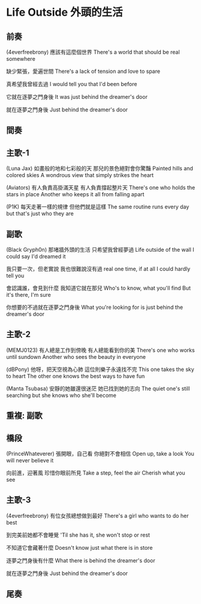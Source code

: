 # Life Outside 外頭的生活

## 前奏

(4everfreebrony)
應該有這麼個世界
There's a world that should be real somewhere

缺少緊張，愛遍世間
There's a lack of tension and love to spare

真希望我曾經去過
I would tell you that I'd been before

它就在逐夢之門身後
It was just behind the dreamer's door

就在逐夢之門身後
Just behind the dreamer's door

## 間奏

## 主歌-1

(Luna Jax)
如畫般的地和七彩般的天
那兒的景色絕對會你驚豔
Painted hills and colored skies
A wondrous view that simply strikes the heart

(Aviators)
有人負責高掛滿天星
有人負責撐起整片天
There's one who holds the stars in place
Another who keeps it all from falling apart

(P1K)
每天走著一樣的規律
但他們就是這樣
The same routine runs every day
but that's just who they are

## 副歌

(Black Gryph0n)
那堵牆外頭的生活
只希望我曾經夢過
Life outside of the wall
I could say I'd dreamed it

我只要一次，但老實說
我也很難說沒有過
real one time, if at all
I could hardly tell you

會認識誰，會見到什麼
我知道它就在那兒
Who's to know, what you'll find
But it's there, I'm sure

你想要的不過就在逐夢之門身後
What you're looking for is just behind the dreamer's door

## 主歌-2

(MEMJ0123)
有人總是工作到傍晚
有人總能看到你的美
There's one who works until sundown
Another who sees the beauty in everyone

(dBPony)
他呀，把天空視為心肺
這位則樂子永遠找不完
This one takes the sky to heart
The other one knows the best ways to have fun

(Manta Tsubasa)
安靜的她雖還很迷茫
她已找到她的志向
The quiet one's still searching but
she knows who she'll become

## 重複: 副歌

## 橋段

(PrinceWhateverer)
張開眼，自己看
你絕對不會相信
Open up, take a look
You will never believe it

向前進，迎著風
珍惜你眼前所見
Take a step, feel the air
Cherish what you see

## 主歌-3

(4everfreebrony)
有位女孩總想做到最好
There's a girl who wants to do her best

到完美前她都不會睡覺
'Til she has it, she won't stop or rest

不知道它會藏著什麼
Doesn't know just what there is in store

逐夢之門身後有什麼
What there is behind the dreamer's door

就在逐夢之門身後
Just behind the dreamer's door

## 尾奏

